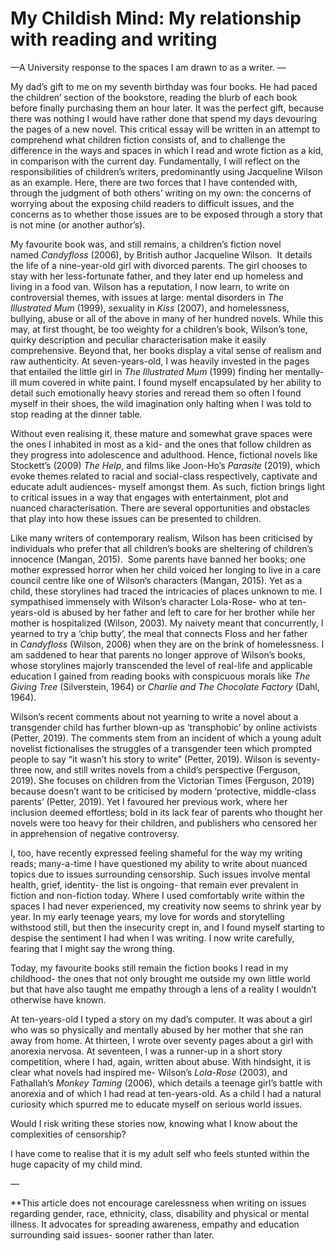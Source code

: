 # My Childish Mind: My relationship with reading and writing

—A University response to the spaces I am drawn to as a writer. —

My dad’s gift to me on my seventh birthday was four books. He had paced the children’ section of the bookstore, reading the blurb of each book before finally purchasing them an hour later. It was the perfect gift, because there was nothing I would have rather done that spend my days devouring the pages of a new novel. This critical essay will be written in an attempt to comprehend what children fiction consists of, and to challenge the difference in the ways and spaces in which I read and wrote fiction as a kid, in comparison with the current day. Fundamentally, I will reflect on the responsibilities of children’s writers, predominantly using Jacqueline Wilson as an example. Here, there are two forces that I have contended with, through the judgment of both others’ writing on my own: the concerns of worrying about the exposing child readers to difficult issues, and the concerns as to whether those issues are to be exposed through a story that is not mine (or another author’s).

My favourite book was, and still remains, a children’s fiction novel named *Candyfloss* (2006), by British author Jacqueline Wilson.  It details the life of a nine-year-old girl with divorced parents. The girl chooses to stay with her less-fortunate father, and they later end up homeless and living in a food van. Wilson has a reputation, I now learn, to write on controversial themes, with issues at large: mental disorders in *The Illustrated Mum* (1999), sexuality in *Kiss* (2007), and homelessness, bullying, abuse or all of the above in many of her hundred novels. While this may, at first thought, be too weighty for a children’s book, Wilson’s tone, quirky description and peculiar characterisation make it easily comprehensive. Beyond that, her books display a vital sense of realism and raw authenticity. At seven-years-old, I was heavily invested in the pages that entailed the little girl in *The Illustrated Mum* (1999) finding her mentally-ill mum covered in white paint. I found myself encapsulated by her ability to detail such emotionally heavy stories and reread them so often I found myself in their shoes, the wild imagination only halting when I was told to stop reading at the dinner table.

Without even realising it, these mature and somewhat grave spaces were the ones I inhabited in most as a kid- and the ones that follow children as they progress into adolescence and adulthood. Hence, fictional novels like Stockett’s (2009) *The Help*, and films like Joon-Ho’s *Parasite* (2019), which evoke themes related to racial and social-class respectively, captivate and educate adult audiences- myself amongst them. As such, fiction brings light to critical issues in a way that engages with entertainment, plot and nuanced characterisation. There are several opportunities and obstacles that play into how these issues can be presented to children.

Like many writers of contemporary realism, Wilson has been criticised by individuals who prefer that all children’s books are sheltering of children’s innocence (Mangan, 2015).  Some parents have banned her books; one mother expressed horror when her child voiced her longing to live in a care council centre like one of Wilson’s characters (Mangan, 2015). Yet as a child, these storylines had traced the intricacies of places unknown to me. I sympathised immensely with Wilson’s character Lola-Rose- who at ten-years-old is abused by her father and left to care for her brother while her mother is hospitalized (Wilson, 2003). My naivety meant that concurrently, I yearned to try a ‘chip butty’, the meal that connects Floss and her father in *Candyfloss* (Wilson, 2006) when they are on the brink of homelessness. I am saddened to hear that parents no longer approve of Wilson’s books, whose storylines majorly transcended the level of real-life and applicable education I gained from reading books with conspicuous morals like *The Giving Tree* (Silverstein, 1964) or *Charlie and The Chocolate Factory* (Dahl, 1964).

Wilson’s recent comments about not yearning to write a novel about a transgender child has further blown-up as ‘transphobic’ by online activists (Petter, 2019). The comments stem from an incident of which a young adult novelist fictionalises the struggles of a transgender teen which prompted people to say “it wasn’t his story to write” (Petter, 2019). Wilson is seventy-three now, and still writes novels from a child’s perspective (Ferguson, 2019). She focuses on children from the Victorian Times (Ferguson, 2019) because doesn’t want to be criticised by modern ‘protective, middle-class parents’ (Petter, 2019). Yet I favoured her previous work, where her inclusion deemed effortless; bold in its lack fear of  parents who thought her novels were too heavy for their children, and publishers who censored her in apprehension of negative controversy. 

I, too, have recently expressed feeling shameful for the way my writing reads; many-a-time I have questioned my ability to write about nuanced topics due to issues surrounding censorship. Such issues involve mental health, grief, identity- the list is ongoing- that remain ever prevalent in fiction and non-fiction today. Where I used comfortably write within the spaces I had never experienced, my creativity now seems to shrink year by year. In my early teenage years, my love for words and storytelling withstood still, but then the insecurity crept in, and I found myself starting to despise the sentiment I had when I was writing. I now write carefully, fearing that I might say the wrong thing. 

Today, my favourite books still remain the fiction books I read in my childhood- the ones that not only brought me outside my own little world but that have also taught me empathy through a lens of a reality I wouldn’t otherwise have known.  

At ten-years-old I typed a story on my dad’s computer. It was about a girl who was so physically and mentally abused by her mother that she ran away from home. At thirteen, I wrote over seventy pages about a girl with anorexia nervosa. At seventeen, I was a runner-up in a short story competition, where I had, again, written about abuse. With hindsight, it is clear what novels had inspired me- Wilson’s *Lola-Rose* (2003), and Fathallah’s *Monkey Taming* (2006), which details a teenage girl’s battle with anorexia and of which I had read at ten-years-old. As a child I had a natural curiosity which spurred me to educate myself on serious world issues. 

Would I risk writing these stories now, knowing what I know about the complexities of censorship?

I have come to realise that it is my adult self who feels stunted within the huge capacity of my child mind.

—

**This article does not encourage carelessness when writing on issues regarding gender, race, ethnicity, class, disability and physical or mental illness. It advocates for spreading awareness, empathy and education surrounding said issues- sooner rather than later.